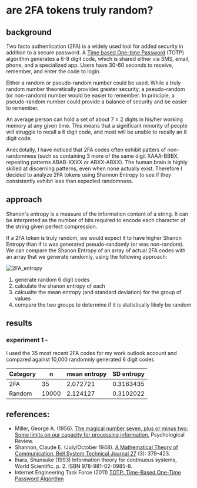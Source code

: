 # are 2FA tokens truly random?

## background
Two facto authentication (2FA) is a widely used tool for added security in addition to a secure password. A [Time based One-time Password](https://www.rfc-editor.org/rfc/rfc6238) (TOTP) algorithm generates a 6-8 digit code, which is shared either via SMS, email, phone, and a specialized app. Users have 30-60 seconds to receive, remember, and enter the code to login.

Either a random or pseudo-random number could be used. While a truly random number theoretically provides greater security, a pseudo-random (or non-random) number would be easier to remember. In principle, a pseudo-random number could provide a balance of security and be easier to remember.

An average person can hold a set of about 7 ± 2 digits in his/her working memory at any given time. This means that a significant minority of people will struggle to recall a 6 digit code, and most will be unable to recally an 8 digit code.

Anecdotally, I have noticed that 2FA codes often exhibit patters of non-randomness (such as containing 3 more of the same digit XAAA-BBBX, repeating patterns ABAB-XXXX or ABXX-ABXX). The human brain is highly skilled at discerning patterns, even when none actually exist. Therefore I decided to analyze 2FA tokens using Shannon Entropy to see if they consistently exhibit less than expected randomness.


## approach

Shanon's entropy is a measure of the information content of a string. It can be interpreted as the number of bits required to encode each character of the string given perfect compression.

If a 2FA token is truly random, we would expect it to have higher Shanon Entropy than if is was generated pseudo-randomly (or was non-random). We can compare the Shanon Entropy of an array of actual 2FA codes with an array that we generate randomly, using the following approach:

![2FA_entropy](https://user-images.githubusercontent.com/48685552/230439251-1d4c4ff9-8e06-4cf2-a69f-c5576138ca71.png)

1. generate random 6 digit codes
2. calculate the shanon entropy of each
3. calcualte the mean entropy (and standard deviation) for the group of values
4. compare the two groups to determine if it is statistically likely be random


## results

### experiment 1 -
I used the 35 most recent 2FA codes for my work outlook account and compared against 10,000 randomnly generated 6 digit codes

| Category  | n |  mean entropy | SD entropy |
| ----- | ------ | ------ | ------ |
| 2FA  | 35  |2.072721 | 0.3163435 |
| Random  | 10000  | 2.124127	| 0.3102022 |


## references:
* Miller, George A. (1956). [The magical number seven, plus or minus two: Some limits on our capacity for processing information.](http://psychclassics.yorku.ca/Miller/) Psychological Review.
* Shannon, Claude E. (July/October 1948). [A Mathematical Theory of Communication, Bell System Technical Journal 27](https://www3.nd.edu/~powers/ame.20231/shannon1948a.pdf) (3): 379-423.
* Ihara, Shunsuke (1993) Information theory for continuous systems, World Scientific. p. 2. ISBN 978-981-02-0985-8.
* Internet Engineering Task Force (2011) [TOTP: Time-Based One-Time Password Algorithm](https://www.rfc-editor.org/rfc/rfc6238)
